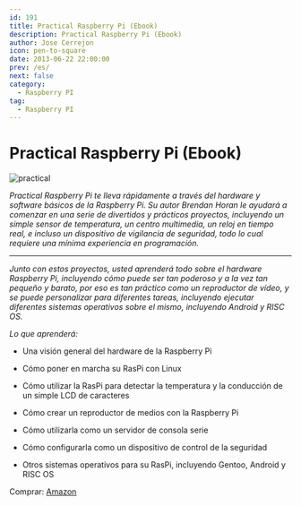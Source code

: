 ```yaml
---
id: 191
title: Practical Raspberry Pi (Ebook)
description: Practical Raspberry Pi (Ebook)
author: Jose Cerrejon
icon: pen-to-square
date: 2013-06-22 22:00:00
prev: /es/
next: false
category:
  - Raspberry PI
tag:
  - Raspberry PI
---
```


# Practical Raspberry Pi (Ebook)

![practical](http://www.misapuntesde.com/images/practicalRpi.jpeg)

*Practical Raspberry Pi te lleva rápidamente a través del hardware y software básicos de la Raspberry Pi. Su autor Brendan Horan le ayudará a comenzar en una serie de divertidos y prácticos proyectos, incluyendo un simple sensor de temperatura, un centro multimedia, un reloj en tiempo real, e incluso un dispositivo de vigilancia de seguridad, todo lo cual requiere una mínima experiencia en programación.*

- - -
*Junto con estos proyectos, usted aprenderá todo sobre el hardware Raspberry Pi, incluyendo cómo puede ser tan poderoso y a la vez tan pequeño y barato, por eso es tan práctico como un reproductor de vídeo, y se puede personalizar para diferentes tareas, incluyendo ejecutar diferentes sistemas operativos sobre el mismo, incluyendo Android y RISC OS.*

*Lo que aprenderá:*

* Una visión general del hardware de la Raspberry Pi

* Cómo poner en marcha su RasPi con Linux

* Cómo utilizar la RasPi para detectar la temperatura y la conducción de un simple LCD de caracteres

* Cómo crear un reproductor de medios con la Raspberry Pi

* Cómo utilizarla como un servidor de consola serie

* Cómo configurarla como un dispositivo de control de la seguridad

* Otros sistemas operativos para su RasPi, incluyendo Gentoo, Android y RISC OS

Comprar: [Amazon](http://www.amazon.es/dp/1430249714)